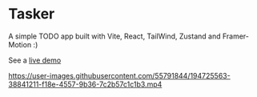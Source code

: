 # Tasker

A simple TODO app built with Vite, React, TailWind, Zustand and Framer-Motion :)

See a [live demo](https://trixis.github.io/tasker/)

https://user-images.githubusercontent.com/55791844/194725563-38841211-f18e-4557-9b36-7c2b57c1c1b3.mp4

